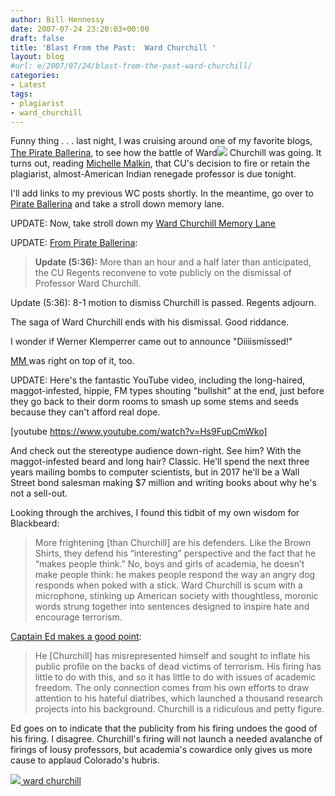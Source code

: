 ```yaml
---
author: Bill Hennessy
date: 2007-07-24 23:20:03+00:00
draft: false
title: 'Blast From the Past:  Ward Churchill '
layout: blog
#url: e/2007/07/24/blast-from-the-past-ward-churchill/
categories:
- Latest
tags:
- plagiarist
- ward_churchill
---
```


Funny thing . . . last night, I was cruising around one of my favorite blogs, [The Pirate Ballerina](https://www.pirateballerina.com/blog/entry.php?id=672), to see how the battle of Ward![](https://www.pirateballerina.com/files/churchillsmall.jpg)
Churchill was going. It turns out, reading [Michelle Malkin](https://michellemalkin.com/2007/07/24/the-fate-of-ward-churchill/), that CU's decision to fire or retain the plagiarist, almost-American Indian renegade professor is due tonight.

I'll add links to my previous WC posts shortly. In the meantime, go over to [Pirate Ballerina](https://www.pirateballerina.com/) and take a stroll down memory lane.

UPDATE: Now, take stroll down my [Ward Churchill Memory Lane](https://hennessysview.com/?cat=31)

UPDATE: [From Pirate Ballerina](https://www.pirateballerina.com/blog/entry.php?id=672):


> **Update (5:36):** More than an hour and a half later than anticipated, the CU Regents reconvene to vote publicly on the dismissal of Professor Ward Churchill.

Update (5:36): 8-1 motion to dismiss Churchill is passed. Regents adjourn.


The saga of Ward Churchill ends with his dismissal. Good riddance.

I wonder if Werner Klemperrer came out to announce "Diiiismissed!"

[MM ](https://michellemalkin.com/2007/07/24/the-fate-of-ward-churchill/)was right on top of it, too.

UPDATE: Here's the fantastic YouTube video, including the long-haired, maggot-infested, hippie, FM types shouting "bullshit" at the end, just before they go back to their dorm rooms to smash up some stems and seeds because they can't afford real dope.

[youtube https://www.youtube.com/watch?v=Hs9FupCmWko]


And check out the stereotype audience down-right. See him? With the maggot-infested beard and long hair? Classic. He'll spend the next three years mailing bombs to computer scientists, but in 2017 he'll be a Wall Street bond salesman making $7 million and writing books about why he's not a sell-out.

Looking through the archives, I found this tidbit of my own wisdom for Blackbeard:


> More frightening [than Churchill] are his defenders. Like the Brown Shirts, they defend his “interesting” perspective and the fact that he “makes people think.” No, boys and girls of academia, he doesn’t make people think: he makes people respond the way an angry dog responds when poked with a stick. Ward Churchill is scum with a microphone, stinking up American society with thoughtless, moronic words strung together into sentences designed to inspire hate and encourage terrorism.


[Captain Ed makes a good point](https://www.captainsquartersblog.com/mt/archives/010620.php):


> He [Churchill] has misrepresented himself and sought to inflate his public profile on the backs of dead victims of terrorism. His firing has little to do with this, and so it has little to do with issues of academic freedom. The only connection comes from his own efforts to draw attention to his hateful diatribes, which launched a thousand research projects into his background. Churchill is a ridiculous and petty figure.


Ed goes on to indicate that the publicity from his firing undoes the good of his firing. I disagree. Churchill's firing will not launch a needed avalanche of firings of lousy professors, but academia's cowardice only gives us more cause to applaud Colorado's hubris.



[![ ](https://static.technorati.com/static/img/pub/icon-utag-16x13.png?tag=ward+churchill)
ward churchill](https://technorati.com/tag/ward+churchill)
